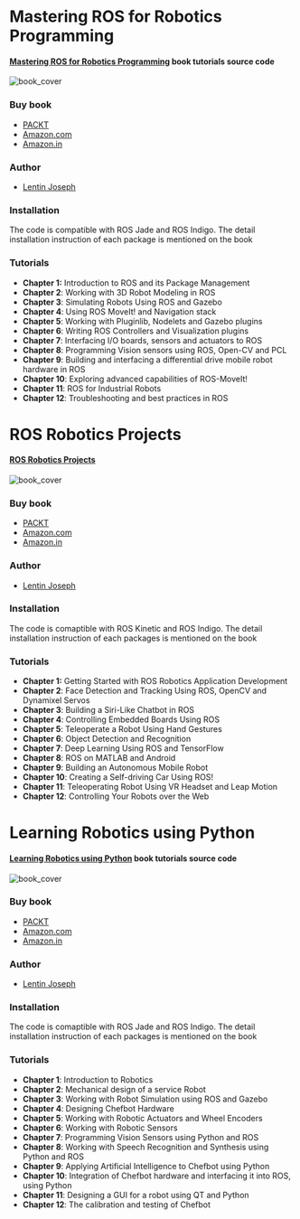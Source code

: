 # Mastering ROS for Robotics Programming 

#### [Mastering ROS for Robotics Programming](http://mastering-ros.com) book tutorials source code
![book_cover](http://mastering-ros.com/images/section-image-1.jpg
 "Mastering ROS for Robotics Programming")

### Buy book

* [PACKT](https://www.packtpub.com/hardware-and-creative/mastering-ros-robotics-programming)
* [Amazon.com](http://amzn.com/B0198DXFEW)
* [Amazon.in](http://www.amazon.in/dp/B0198DXFEW)


### Author

* [Lentin Joseph](https://in.linkedin.com/in/lentinjoseph)

### Installation
The code is compatible with ROS Jade and ROS Indigo. The detail installation instruction of each package is mentioned on the book

### Tutorials
* **Chapter 1:**  Introduction to ROS and its Package Management
* **Chapter 2**: Working with 3D Robot Modeling in ROS
* **Chapter 3**: Simulating Robots Using ROS and Gazebo
* **Chapter 4**: Using ROS MoveIt! and Navigation stack
* **Chapter 5**: Working with Pluginlib, Nodelets and Gazebo plugins
* **Chapter 6**: Writing ROS Controllers and Visualization plugins
* **Chapter 7**: Interfacing I/O boards, sensors and actuators to ROS
* **Chapter 8**: Programming Vision sensors using ROS, Open-CV and PCL
* **Chapter 9**: Building and interfacing a differential drive mobile robot hardware in ROS
* **Chapter 10**: Exploring advanced capabilities of ROS-MoveIt!
* **Chapter 11**: ROS for Industrial Robots
* **Chapter 12**: Troubleshooting and best practices in ROS

# ROS Robotics Projects

#### [ROS Robotics Projects](http://rosrobots.com) 
![book_cover](http://rosrobots.com/img/ebook.png
 "ROS Robotics Projects")

### Buy book

* [PACKT](https://www.packtpub.com/hardware-and-creative/ros-robotics-projects)
* [Amazon.com](https://www.amazon.com/ROS-Robotic-Projects-Lentin-Joseph/dp/1783554711)
* [Amazon.in](https://www.amazon.in/ROS-Robotics-Projects-Lentin-Joseph-ebook/dp/B01MTJWNKI)


### Author

* [Lentin Joseph](https://in.linkedin.com/in/lentinjoseph)

### Installation
The code is comaptible with ROS Kinetic and ROS Indigo. The detail installation instruction of each packages is mentioned on the book

### Tutorials
* **Chapter 1:**  Getting Started with ROS Robotics Application Development
* **Chapter 2**:  Face Detection and Tracking Using ROS, OpenCV and Dynamixel Servos
* **Chapter 3**:  Building a Siri-Like Chatbot in ROS
* **Chapter 4**:  Controlling Embedded Boards Using ROS
* **Chapter 5**:  Teleoperate a Robot Using Hand Gestures
* **Chapter 6**:  Object Detection and Recognition
* **Chapter 7**:  Deep Learning Using ROS and TensorFlow
* **Chapter 8**:  ROS on MATLAB and Android
* **Chapter 9**:  Building an Autonomous Mobile Robot
* **Chapter 10**: Creating a Self-driving Car Using ROS!
* **Chapter 11**: Teleoperating Robot Using VR Headset and Leap Motion
* **Chapter 12**: Controlling Your Robots over the Web


# Learning Robotics using Python 

#### [Learning Robotics using Python](http://learn-robotics.com) book tutorials source code
![book_cover](http://learn-robotics.com/images/section-image-1.jpg
 "Learning Robotics using Python")

### Buy book

* [PACKT](https://www.packtpub.com/application-development/learning-robotics-using-python)
* [Amazon.com](http://amzn.com/1783287535)
* [Amazon.in](http://www.amazon.in/dp/B00YEVZ6UK)

### Author

* [Lentin Joseph](https://in.linkedin.com/in/lentinjoseph)

### Installation
The code is comaptible with ROS Jade and ROS Indigo. The detail installation instruction of each packages is mentioned on the book

### Tutorials
* **Chapter 1**:  Introduction to Robotics
* **Chapter 2**: Mechanical design of a service Robot 
* **Chapter 3**: Working with Robot Simulation using ROS and Gazebo
* **Chapter 4**: Designing Chefbot Hardware 
* **Chapter 5**: Working with Robotic Actuators and Wheel Encoders 
* **Chapter 6**: Working with Robotic Sensors 
* **Chapter 7**: Programming Vision Sensors using Python and ROS 
* **Chapter 8**: Working with Speech Recognition and Synthesis using Python and ROS
* **Chapter 9**: Applying Artificial Intelligence to Chefbot using Python
* **Chapter 10**: Integration of Chefbot hardware and interfacing it into ROS, using Python
* **Chapter 11**: Designing a GUI for a robot using QT and Python 
* **Chapter 12**: The calibration and testing of Chefbot


